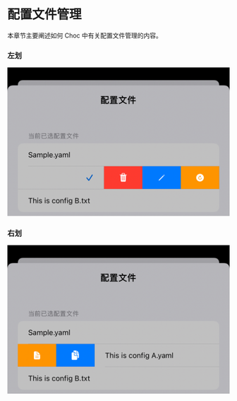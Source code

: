 # 配置文件管理

本章节主要阐述如何 Choc 中有关配置文件管理的内容。

### 左划

![从左到右分别为：删除、编辑、更新](../.gitbook/assets/config-swipe-left.png)

### 右划

![从左到右分别为：编辑名称、复制配置](../.gitbook/assets/config-swipe-right.png)
